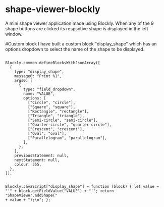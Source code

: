 # shape-viewer-blockly
A mini shape viewer application made using Blockly. When any of the 9 shape buttons are clicked its respsctive shape is displayed in the left window.

#Custom block
I have built a custom block "display_shape" which has an options dropdown to select the name of the shape to be displayed.

<code>
Blockly.common.defineBlocksWithJsonArray([
  {
    type: "display_shape",
    message0: "Print %1",
    args0: [
      {
        type: "field_dropdown",
        name: "VALUE",
        options: [
          ["Circle", "circle"],
          ["Square", "square"],
          ["Rectangle", "rectangle"],
          ["Triangle", "triangle"],
          ["Semi-circle", "semi-circle"],
          ["Quarter-circle", "quarter-circle"],
          ["Crescent", "crescent"],
          ["Oval", "oval"],
          ["Parallelogram", "parallelogram"],
        ],
      },
    ],
    previousStatement: null,
    nextStatement: null,
    colour: 355,
  },
]);

Blockly.JavaScript["display_shape"] = function (block) {
  let value = "'" + block.getFieldValue("VALUE") + "'";
  return "ShapeViewer.addShape(" + value + ");\n";
};
</code>

